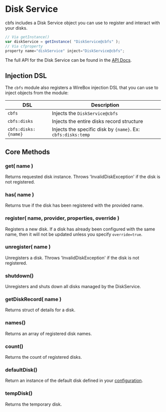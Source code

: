 # Disk Service

cbfs includes a Disk Service object you can use to register and interact with your disks.

```javascript
// Via getInstance()
var diskService = getInstance( "DiskService@cbfs" );
// Via cfproperty
property name="diskService" inject="DiskService@cbfs";
```

The full API for the Disk Service can be found in the [API Docs](https://apidocs.ortussolutions.com/#/coldbox-modules/cbfs/).

## Injection DSL

The `cbfs` module also registers a WireBox injection DSL that you can use to inject objects from the module:

| DSL                 | Description                                                  |
| ------------------- | ------------------------------------------------------------ |
| `cbfs`              | Injects the `DiskService@cbfs`                               |
| `cbfs:disks`        | Injects the entire disks record structure                    |
| `cbfs:disks:{name}` | Injects the specific disk by `{name}`. Ex: `cbfs:disks:temp` |

## Core Methods

### get( name )

Returns requested disk instance. Throws 'InvalidDiskException' if the disk is not registered.

### has( name )

Returns true if the disk has been registered with the provided name.

### register( name, provider, properties, override )

Registers a new disk. If a disk has already been configured with the same name, then it will not be updated unless you specify `override=true`.

### unregister( name )

Unregisters a disk. Throws 'InvalidDiskException' if the disk is not registered.

### shutdown()

Unregisters and shuts down all disks managed by the DiskService.

### getDiskRecord( name )

Returns struct of details for a disk.

### names()

Returns an array of registered disk names.

### count()

Returns the count of registered disks.

### defaultDisk()

Return an instance of the default disk defined in your [configuration](configuration.md).

### tempDisk()

Returns the temporary disk.
